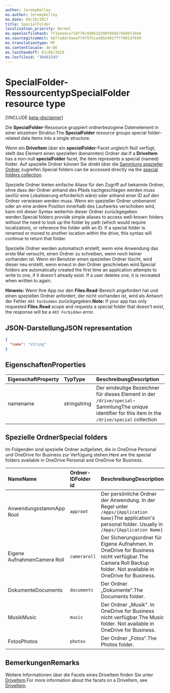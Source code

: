 ```yaml
---
author: JeremyKelley
ms.author: JeremyKelley
ms.date: 09/10/2017
title: SpecialFolder
localization_priority: Normal
ms.openlocfilehash: ff1bee4ce71bf76c94951d298f80db74609710e6
ms.sourcegitcommit: b877a8dc9aeaf74f975ca495b401ffff001d7699
ms.translationtype: MT
ms.contentlocale: de-DE
ms.lasthandoff: 03/08/2019
ms.locfileid: "30481545"
---
```

# <a name="specialfolder-resource-type"></a><span data-ttu-id="d11a1-102">SpecialFolder-Ressourcentyp</span><span class="sxs-lookup"><span data-stu-id="d11a1-102">SpecialFolder resource type</span></span>

[!INCLUDE [beta-disclaimer](../../includes/beta-disclaimer.md)]

<span data-ttu-id="d11a1-103">Die **SpecialFolder**-Ressource gruppiert ordnerbezogene Datenelement in einer einzelnen Struktur.</span><span class="sxs-lookup"><span data-stu-id="d11a1-103">The **SpecialFolder** resource groups special folder-related data items into a single structure.</span></span>

<span data-ttu-id="d11a1-104">Wenn ein **DriveItem** über ein **specialFolder**-Facet ungleich Null verfügt, stellt das Element einen speziellen (benannten) Ordner dar.</span><span class="sxs-lookup"><span data-stu-id="d11a1-104">If a **DriveItem** has a non-null **specialFolder** facet, the item represents a special (named) folder.</span></span>
<span data-ttu-id="d11a1-105">Auf spezielle Ordner können Sie direkt über die [Sammlung spezieller Ordner](../api/drive-get-specialfolder.md) zugreifen.</span><span class="sxs-lookup"><span data-stu-id="d11a1-105">Special folders can be accessed directly via the [special folders collection](../api/drive-get-specialfolder.md).</span></span>

<span data-ttu-id="d11a1-p102">Spezielle Ordner bieten einfache Aliase für den Zugriff auf bekannte Ordner, ohne dass der Ordner anhand des Pfads nachgeschlagen werden muss (wofür eine Lokalisierung erforderlich wäre) oder anhand einer ID auf den Ordner verwiesen werden muss. Wenn ein spezieller Ordner umbenannt oder an eine andere Position innerhalb des Laufwerks verschoben wird, kann mit dieser Syntax weiterhin dieser Ordner zurückgegeben werden.</span><span class="sxs-lookup"><span data-stu-id="d11a1-p102">Special folders provide simple aliases to access well-known folders without the need to look up the folder by path (which would require localization), or reference the folder with an ID. If a special folder is renamed or moved to another location within the drive, this syntax will continue to return that folder.</span></span>

<span data-ttu-id="d11a1-p103">Spezielle Ordner werden automatisch erstellt, wenn eine Anwendung das erste Mal versucht, einen Ordner zu schreiben, wenn noch keiner vorhanden ist. Wenn ein Benutzer einen speziellen Ordner löscht, wird dieser neu erstellt, wenn erneut in den Ordner geschrieben wird.</span><span class="sxs-lookup"><span data-stu-id="d11a1-p103">Special folders are automatically created the first time an application attempts to write to one, if it doesn't already exist. If a user deletes one, it is recreated when written to again.</span></span>

<span data-ttu-id="d11a1-110">**Hinweis:** Wenn Ihre App nur den **Files.Read**-Bereich angefordert hat und einen speziellen Ordner anfordert, der nicht vorhanden ist, wird als Antwort der Fehler `403 Forbidden` zurückgegeben.</span><span class="sxs-lookup"><span data-stu-id="d11a1-110">**Note:** If your app has only requested **Files.Read** scope and requests a special folder that doesn't exist, the response will be a `403 Forbidden` error.</span></span>

## <a name="json-representation"></a><span data-ttu-id="d11a1-111">JSON-Darstellung</span><span class="sxs-lookup"><span data-stu-id="d11a1-111">JSON representation</span></span>

<!-- {
  "blockType": "resource",
  "optionalProperties": [

  ],
  "@odata.type": "microsoft.graph.specialFolder"
}-->
```json
{
  "name": "string"
}
```

## <a name="properties"></a><span data-ttu-id="d11a1-112">Eigenschaften</span><span class="sxs-lookup"><span data-stu-id="d11a1-112">Properties</span></span>

| <span data-ttu-id="d11a1-113">Eigenschaft</span><span class="sxs-lookup"><span data-stu-id="d11a1-113">Property</span></span>  | <span data-ttu-id="d11a1-114">Typ</span><span class="sxs-lookup"><span data-stu-id="d11a1-114">Type</span></span>   | <span data-ttu-id="d11a1-115">Beschreibung</span><span class="sxs-lookup"><span data-stu-id="d11a1-115">Description</span></span>                                                            |
|:----------|:-------|:-----------------------------------------------------------------------|
| <span data-ttu-id="d11a1-116">name</span><span class="sxs-lookup"><span data-stu-id="d11a1-116">name</span></span>      | <span data-ttu-id="d11a1-117">string</span><span class="sxs-lookup"><span data-stu-id="d11a1-117">string</span></span> | <span data-ttu-id="d11a1-118">Der eindeutige Bezeichner für dieses Element in der `/drive/special`-Sammlung</span><span class="sxs-lookup"><span data-stu-id="d11a1-118">The unique identifier for this item in the `/drive/special` collection</span></span> |

## <a name="special-folders"></a><span data-ttu-id="d11a1-119">Spezielle Ordner</span><span class="sxs-lookup"><span data-stu-id="d11a1-119">Special folders</span></span>

<span data-ttu-id="d11a1-120">Im Folgenden sind spezielle Ordner aufgelistet, die in OneDrive Personal und OneDrive for Business zur Verfügung stehen.</span><span class="sxs-lookup"><span data-stu-id="d11a1-120">Here are the special folders available in OneDrive Personal and OneDrive for Business.</span></span>

| <span data-ttu-id="d11a1-121">Name</span><span class="sxs-lookup"><span data-stu-id="d11a1-121">Name</span></span>        | <span data-ttu-id="d11a1-122">Ordner-ID</span><span class="sxs-lookup"><span data-stu-id="d11a1-122">Folder id</span></span>    | <span data-ttu-id="d11a1-123">Beschreibung</span><span class="sxs-lookup"><span data-stu-id="d11a1-123">Description</span></span>                                                              |
|:------------|:-------------|:-------------------------------------------------------------------------|
| <span data-ttu-id="d11a1-124">Anwendungsstamm</span><span class="sxs-lookup"><span data-stu-id="d11a1-124">App Root</span></span>    | `approot`    | <span data-ttu-id="d11a1-p104">Der persönliche Ordner der Anwendung. In der Regel unter `/Apps/{Application Name}`</span><span class="sxs-lookup"><span data-stu-id="d11a1-p104">The application's personal folder. Usually in `/Apps/{Application Name}`</span></span> |
| <span data-ttu-id="d11a1-127">Eigene Aufnahmen</span><span class="sxs-lookup"><span data-stu-id="d11a1-127">Camera Roll</span></span> | `cameraroll` | <span data-ttu-id="d11a1-p105">Der Sicherungsordner für Eigene Aufnahmen. In OneDrive for Business nicht verfügbar.</span><span class="sxs-lookup"><span data-stu-id="d11a1-p105">The Camera Roll Backup folder. Not available in OneDrive for Business.</span></span>   |
| <span data-ttu-id="d11a1-130">Dokumente</span><span class="sxs-lookup"><span data-stu-id="d11a1-130">Documents</span></span>   | `documents`  | <span data-ttu-id="d11a1-131">Der Ordner „Dokumente“.</span><span class="sxs-lookup"><span data-stu-id="d11a1-131">The Documents folder.</span></span>                                                    |
| <span data-ttu-id="d11a1-132">Musik</span><span class="sxs-lookup"><span data-stu-id="d11a1-132">Music</span></span>       | `music`      | <span data-ttu-id="d11a1-p106">Der Ordner „Musik“. In OneDrive for Business nicht verfügbar.</span><span class="sxs-lookup"><span data-stu-id="d11a1-p106">The Music folder. Not available in OneDrive for Business.</span></span>                |
| <span data-ttu-id="d11a1-135">Fotos</span><span class="sxs-lookup"><span data-stu-id="d11a1-135">Photos</span></span>      | `photos`     | <span data-ttu-id="d11a1-136">Der Ordner „Fotos“.</span><span class="sxs-lookup"><span data-stu-id="d11a1-136">The Photos folder.</span></span>                                                       |

## <a name="remarks"></a><span data-ttu-id="d11a1-137">Bemerkungen</span><span class="sxs-lookup"><span data-stu-id="d11a1-137">Remarks</span></span> 

<span data-ttu-id="d11a1-138">Weitere Informationen über die Facets eines DriveItem finden Sie unter [DriveItem](driveitem.md).</span><span class="sxs-lookup"><span data-stu-id="d11a1-138">For more information about the facets on a DriveItem, see [DriveItem](driveitem.md).</span></span>


<!-- uuid: 8fcb5dbc-d5aa-4681-8e31-b001d5168d79
2015-10-25 14:57:30 UTC -->
<!--
{
  "type": "#page.annotation",
  "description": "The SpecialFolder facet provides information about folders accessible as special folders.",
  "keywords": "special folder,item,facet",
  "section": "documentation",
  "tocPath": "",
  "suppressions": [
    "Error: /api-reference/beta/resources/specialfolder.md:\r\n      Exception processing links.\r\n    System.ArgumentException: Link Definition was null. Link text: !INCLUDE [beta-disclaimer](../../includes/beta-disclaimer.md)\r\n      at ApiDoctor.Validation.DocFile.get_LinkDestinations()\r\n      at ApiDoctor.Validation.DocSet.ValidateLinks(Boolean includeWarnings, String[] relativePathForFiles, IssueLogger issues, Boolean requireFilenameCaseMatch, Boolean printOrphanedFiles)"
  ]
}
-->
